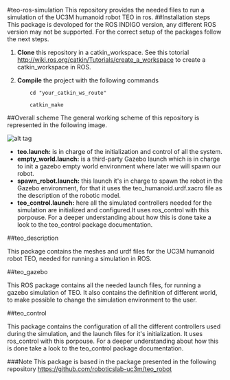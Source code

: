 #teo-ros-simulation
This repository provides the needed files to run a simulation of the UC3M humanoid robot TEO in ros.
##Installation steps
This package is devoloped for the ROS INDIGO version, any different ROS version may not be supported. For the correct setup of the packages follow the next steps.

1. **Clone** this repository in a catkin_workspace. See this totorial <http://wiki.ros.org/catkin/Tutorials/create_a_workspace> to create a catkin_workspace in ROS.
2. **Compile** the project with the following commands

	```
		cd "your_catkin_ws_route"

		catkin_make	
	```

##Overall scheme
The general working scheme of this repository is represented in the following image.

![alt tag](http://i.imgur.com/IcHvehz.jpg?1)

- **teo.launch:** is in charge of the initialization and control of all the system.
 - **empty_world.launch:** is a third-party Gazebo launch which is in charge to init a gazebo empty world environment where later we will spawn our robot.
- **spawn_robot.launch:** this launch it's in charge to spawn the robot in the Gazebo environment, for that it uses the teo_humanoid.urdf.xacro file as the description of the robotic model.
- **teo_control.launch:** here all the simulated controllers needed for the simulation are initialized and configured.It uses ros_control with this porpouse. For a deeper understanding about how this is done take a look to the teo_control package documentation.

##teo_description

This package contains the meshes and urdf files for the UC3M humanoid robot TEO, needed for running a simulation in ROS.

##teo_gazebo

This ROS package contains all the needed launch files, for running a gazebo simulation of TEO. It also contains the definition of different world, to make possible to change the simulation environment to the user.

##teo_control

This package contains the configuration of all the different controllers used during the simulation, and the launch files for it's initialization. It uses ros_control with this porpouse. For a deeper understanding about how this is done take a look to the teo_control package documentation.

###Note
This package is based in the package presented in the following repository <https://github.com/roboticslab-uc3m/teo_robot>